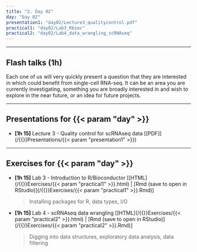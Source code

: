```yaml
---
title: "2. Day 02"
day: "Day 02"
presentation1: "day02/Lecture3_qualitycontrol.pdf"
practical1: "day02/Lab3_Rbioc"
practical2: "day02/Lab4_data_wrangling_scRNAseq"
---
```


--- 

## Flash talks (1h)

Each one of us will very quickly present a question that they are interested in which could benefit from single-cell RNA-seq.
It can be an area you are currently investigating, something you are broadly interested in and wish to explore in the near future, or 
an idea for future projects. 

---

## Presentations for {{< param "day" >}}

- **\[1h 15\]** Lecture 3 - Quality control for scRNAseq data 
[[PDF]](/{{<myPackageUrl>}}Presentations/{{< param "presentation1" >}})

---

## Exercises for {{< param "day" >}}

-  **\[1h 15\]** Lab 3 - Introduction to R/Bioconductor
    [[HTML](/{{<myPackageUrl>}}Exercises/{{< param "practical1" >}}.html) | [Rmd (save to open in RStudio)](/{{<myPackageUrl>}}Exercises/{{< param "practical1" >}}.Rmd)]

    > Installing packages for R, data types, I/O

-  **\[1h 15\]** Lab 4 - scRNAseq data wrangling
    [[HTML](/{{<myPackageUrl>}}Exercises/{{< param "practical2" >}}.html) | [Rmd (save to open in RStudio)](/{{<myPackageUrl>}}Exercises/{{< param "practical2" >}}.Rmd)]

    > Digging into data structures, exploratory data analysis, data filtering

